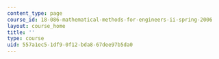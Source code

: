 ```yaml
---
content_type: page
course_id: 18-086-mathematical-methods-for-engineers-ii-spring-2006
layout: course_home
title: ''
type: course
uid: 557a1ec5-1df9-0f12-bda8-67dee97b5da0
---
```

